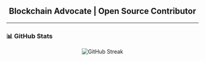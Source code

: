 <h2 align="center">Blockchain Advocate | Open Source Contributor</h2>

---

### 📊 GitHub Stats  
<p align="center">
  <img src="https://github-readme-streak-stats.herokuapp.com/?user=Vida-TG&theme=dark&hide_border=true" alt="GitHub Streak">
</p>

